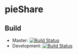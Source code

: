 pieShare
========

Build
-----

- Master: [![Build Status](https://travis-ci.org/vauvenal5/pieShare.svg?branch=master)](https://travis-ci.org/vauvenal5/pieShare)
- Development: [![Build Status](https://travis-ci.org/vauvenal5/pieShare.svg?branch=development)](https://travis-ci.org/vauvenal5/pieShare)
